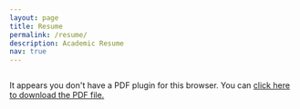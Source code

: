 ```yaml
---
layout: page
title: Resume
permalink: /resume/
description: Academic Resume
nav: true
---
```


<style type="text/css">
  .embed-responsive {
      position: relative;
      display: block;
      height: 0;
      padding: 0;
      overflow: hidden;
  }
</style>

<div class='embed-responsive' style='padding-bottom:130%'>
    <object data="/assets/pdf/Mushfekur_Rahman_Resume.pdf" type="application/pdf" width="100%" height="100%">
        <p>
            It appears you don't have a PDF plugin for this browser.
            You can <a href="/assets/pdf/Mushfekur_Rahman_Resume.pdf">click here to download the PDF file.</a>
        </p>
    </object>
</div>
